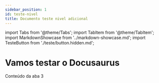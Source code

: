 ```yaml
---
sidebar_position: 1
id: teste-nivel
title: Documento teste nivel adicional
---
```


import Tabs from '@theme/Tabs';
import TabItem from '@theme/TabItem';
import MarkdownShowcase from '../markdown-showcase.md';
import TesteButton from './teste/button.hidden.md';

# Vamos testar o Docusaurus

<Tabs>
  <TabItem value="aba-1" label="Aba 1" default>
    <MarkdownShowcase />
  </TabItem>
  <TabItem value="aba-2" label="Aba 2">
    <TesteButton />
  </TabItem>
  <TabItem value="aba-3" label="Storybook">
    <p>Conteúdo da aba 3</p>
  </TabItem>
</Tabs>
